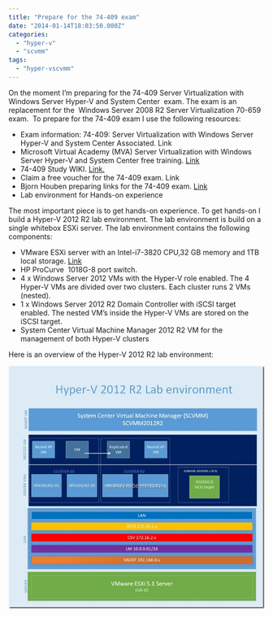 ```yaml
---
title: "Prepare for the 74-409 exam"
date: "2014-01-14T18:03:50.000Z"
categories: 
  - "hyper-v"
  - "scvmm"
tags: 
  - "hyper-vscvmm"
---
```


On the moment I’m preparing for the 74-409 Server Virtualization with Windows Server Hyper-V and System Center  exam. The exam is an replacement for the  Windows Server 2008 R2 Server Virtualization 70-659 exam.  To prepare for the 74-409 exam I use the following resources:

- Exam information: 74-409: Server Virtualization with Windows Server Hyper-V and System Center Associated. Link
- Microsoft Virtual Academy (MVA) Server Virtualization with Windows Server Hyper-V and System Center free training. [Link](http://www.microsoftvirtualacademy.com/training-courses/server-virtualization-with-windows-server-hyper-v-and-system-center#?fbid=yM4f8z6IZ3H)
- 74-409 Study WIKI. [Link.](http://borntolearn.mslearn.net/certification/server/w/wiki/614.409-server-virtualization-with-windows-server-hyper-v-and-system-center.aspx#fbid=YUXxfCVliqX)
- Claim a free voucher for the 74-409 exam. Link
- Bjorn Houben preparing links for the 74-409 exam. [Link](http://bjornhouben.wordpress.com/2013/12/19/microsoft-preparing-for-free-exam-74-409-server-virtualization-with-windows-server-hyper-v-and-system-center/)
- Lab environment for Hands-on experience

The most important piece is to get hands-on experience. To get hands-on I build a Hyper-V 2012 R2 lab environment. The lab environment is build on a single whitebox ESXi server. The lab environment contains the following components:

- VMware ESXi server with an Intel-i7-3820 CPU,32 GB memory and 1TB local storage. [Link](https://www.ivobeerens.nl/2012/03/13/intel-x79-whitebox-for-vsphere-5-and-hyper-v-3/)
- HP ProCurve  1018G-8 port switch.
- 4 x Windows Server 2012 VMs with the Hyper-V role enabled. The 4 Hyper-V VMs are divided over two clusters. Each cluster runs 2 VMs (nested).
- 1 x Windows Server 2012 R2 Domain Controller with iSCSI target enabled. The nested VM’s inside the Hyper-V VMs are stored on the iSCSI target.
- System Center Virtual Machine Manager 2012 R2 VM for the management of both Hyper-V clusters

Here is an overview of the Hyper-V 2012 R2 lab environment:

[![Hyper-V omgeving blog](images/Hyper-V-omgeving-blog_thumb.jpg "Hyper-V omgeving blog")](https://www.ivobeerens.nl/wp-content/uploads/2014/01/Hyper-V-omgeving-blog.jpg)
